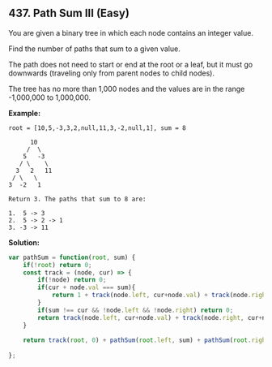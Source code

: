 ## 437. Path Sum III (Easy)
You are given a binary tree in which each node contains an integer value.

Find the number of paths that sum to a given value.

The path does not need to start or end at the root or a leaf, but it must go downwards (traveling only from parent nodes to child nodes).

The tree has no more than 1,000 nodes and the values are in the range -1,000,000 to 1,000,000.

__Example:__
```
root = [10,5,-3,3,2,null,11,3,-2,null,1], sum = 8

      10
     /  \
    5   -3
   / \    \
  3   2   11
 / \   \
3  -2   1

Return 3. The paths that sum to 8 are:

1.  5 -> 3
2.  5 -> 2 -> 1
3. -3 -> 11
```
__Solution:__
```js
var pathSum = function(root, sum) {
    if(!root) return 0;
    const track = (node, cur) => {
        if(!node) return 0;
        if(cur + node.val === sum){
            return 1 + track(node.left, cur+node.val) + track(node.right, cur+node.val);
        }
        if(sum !== cur && !node.left && !node.right) return 0; 
        return track(node.left, cur+node.val) + track(node.right, cur+node.val);
    }
    
    return track(root, 0) + pathSum(root.left, sum) + pathSum(root.right, sum)
    
};
```